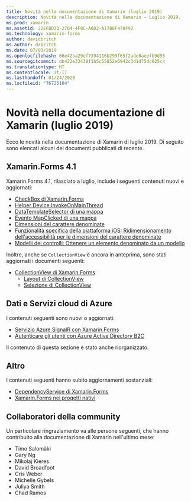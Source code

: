 ```yaml
---
title: Novità nella documentazione di Xamarin (luglio 2019)
description: Novità nella documentazione di Xamarin - Luglio 2019.
ms.prod: xamarin
ms.assetid: 22EFBD33-27D4-4F8C-A6D2-A17B8F470F92
ms.technology: xamarin-forms
author: davidbritch
ms.author: dabritch
ms.date: 07/03/2019
ms.openlocfilehash: 66e42ba29ef7394116b299f65f2ade0aeefb9d55
ms.sourcegitcommit: db422e33438f1b5c55852e6942c3d1d75dc025c4
ms.translationtype: HT
ms.contentlocale: it-IT
ms.lasthandoff: 01/24/2020
ms.locfileid: "76725104"
---
```

# <a name="xamarin-docs-whats-new-july-2019"></a>Novità nella documentazione di Xamarin (luglio 2019)

Ecco le novità nella documentazione di Xamarin di luglio 2019. Di seguito sono elencati alcuni dei documenti pubblicati di recente.

## <a name="xamarinforms-41"></a>Xamarin.Forms 4.1

Xamarin.Forms 4.1, rilasciato a luglio, include i seguenti contenuti nuovi e aggiornati:

- [CheckBox di Xamarin.Forms](~/xamarin-forms/user-interface/checkbox.md)
- [Helper Device.InvokeOnMainThread](~/xamarin-forms/platform/device.md#interact-with-the-ui-from-background-threads)
- [DataTemplateSelector di una mappa](~/xamarin-forms/user-interface/map/pins.md#choose-item-appearance-at-runtime)
- [Evento MapClicked di una mappa](~/xamarin-forms/user-interface/map/map.md#map-clicks)
- [Dimensioni del carattere denominate](~/xamarin-forms/user-interface/text/fonts.md#named-font-sizes)
- [Funzionalità specifica della piattaforma iOS: Ridimensionamento dell'accessibilità per le dimensioni del carattere denominate](~/xamarin-forms/platform/ios/named-font-size-scaling.md)
- [Modelli dei controlli: Ottenere un elemento denominato da un modello](~/xamarin-forms/app-fundamentals/templates/control-template.md#get-a-named-element-from-a-template)

Inoltre, anche se `CollectionView` è ancora in anteprima, sono stati aggiornati i documenti seguenti:

- [CollectionView di Xamarin.Forms](~/xamarin-forms/user-interface/collectionview/index.md)
  - [Layout di CollectionView](~/xamarin-forms/user-interface/collectionview/layout.md)
  - [Selezione di CollectionView](~/xamarin-forms/user-interface/collectionview/selection.md)

## <a name="data--azure-cloud-services"></a>Dati e Servizi cloud di Azure

I contenuti seguenti sono nuovi o aggiornati:

- [Servizio Azure SignalR con Xamarin.Forms](https://docs.microsoft.com/xamarin/xamarin-forms/data-cloud/serverless/azure-signalr)
- [Autenticare gli utenti con Azure Active Directory B2C](~/xamarin-forms/data-cloud/authentication/azure-ad-b2c.md)

Il contenuto di questa sezione è stato anche riorganizzato.

## <a name="other"></a>Altro

I contenuti seguenti hanno subito aggiornamenti sostanziali:

- [DependencyService di Xamarin.Forms](https://docs.microsoft.com/xamarin/xamarin-forms/app-fundamentals/dependency-service/)
- [Xamarin.Forms nei progetti nativi](https://docs.microsoft.com/xamarin/xamarin-forms/platform/native-forms)

## <a name="community-contributors"></a>Collaboratori della community

Un particolare ringraziamento va alle persone seguenti, che hanno contribuito alla documentazione di Xamarin nell'ultimo mese:

- Timo Salomäki
- Gary Ng
- Mikolaj Kieres
- David Broadfoot
- Cris Weber
- Michelle Gybels
- Juliya Smith
- Chad Ramos
